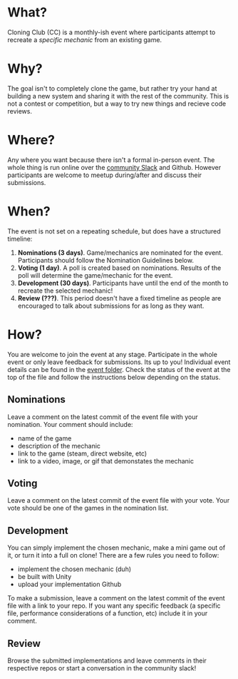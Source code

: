 # What?
Cloning Club (CC) is a monthly-ish event where participants attempt to recreate a _specific mechanic_ from an existing game. 

# Why?
The goal isn't to completely clone the game, but rather try your hand at building a new system and sharing it with the rest of the community. This is not a contest or competition, but a way to try new things and recieve code reviews.

# Where?
Any where you want because there isn't a formal in-person event. The whole thing is run online over the [community Slack](https://madisongamedev.slack.com) and Github. However participants are welcome to meetup during/after and discuss their submissions.

# When?
The event is not set on a repeating schedule, but does have a structured timeline:
1. __Nominations (3 days)__. Game/mechanics are nominated for the event. Participants should follow the Nomination Guidelines below.
2. __Voting (1 day)__. A poll is created based on nominations. Results of the poll will determine the game/mechanic for the event. 
3. __Development (30 days)__. Participants have until the end of the month to recreate the selected mechanic!
4. __Review (???)__. This period doesn't have a fixed timeline as people are encouraged to talk about submissions for as long as they want.

# How?
You are welcome to join the event at any stage. Participate in the whole event or only leave feedback for submissions. Its up to you! Individual event details can be found in the [event folder](https://github.com/MadisonGameDev/cloning-club/tree/master/events). Check the status of the event at the top of the file and follow the instructions below depending on the status.

## Nominations
Leave a comment on the latest commit of the event file with your nomination. Your comment should include:
* name of the game
* description of the mechanic
* link to the game (steam, direct website, etc)
* link to a video, image, or gif that demonstates the mechanic

## Voting
Leave a comment on the latest commit of the event file with your vote. Your vote should be one of the games in the nomination list.

## Development
You can simply implement the chosen mechanic, make a mini game out of it, or turn it into a full on clone! There are a few rules you need to follow:
* implement the chosen mechanic (duh)
* be built with Unity
* upload your implementation Github

To make a submission, leave a comment on the latest commit of the event file with a link to your repo. If you want any specific feedback (a specific file, performance considerations of a function, etc) include it in your comment.

## Review
Browse the submitted implementations and leave comments in their respective repos or start a conversation in the community slack!
